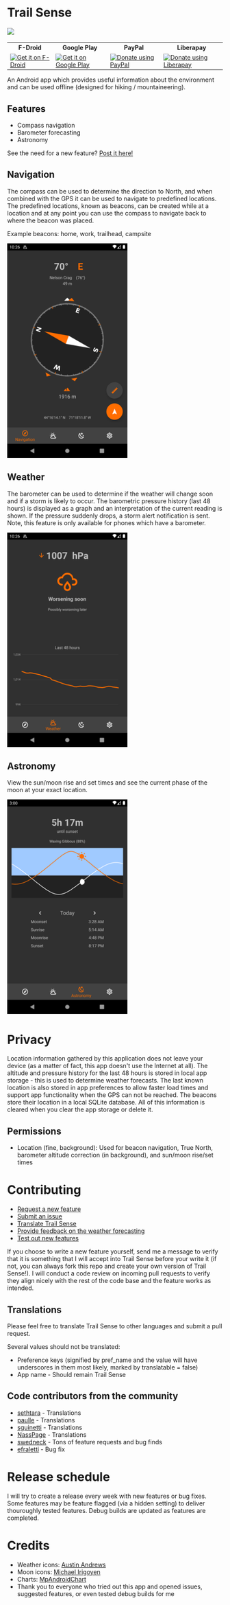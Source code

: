 # Trail Sense

![](https://github.com/kylecorry31/Trail-Sense/workflows/Android%20CI/badge.svg)

<table>
    <tr>
        <th>F-Droid</th>
        <th>Google Play</th>
        <th>PayPal</th>
        <th>Liberapay</th>
    </tr>
    <tr>
        <td>
            <a href="https://f-droid.org/en/packages/com.kylecorry.trail_sense">
                <img alt="Get it on F-Droid" src="https://fdroid.gitlab.io/artwork/badge/get-it-on.png" height="60" align="middle">
            </a>
        </td>
        <td>
            <a href="https://play.google.com/store/apps/details?id=com.kylecorry.trail_sense">
                <img alt="Get it on Google Play" src="https://play.google.com/intl/en_us/badges/static/images/badges/en_badge_web_generic.png" height="60" align="middle">
            </a>
        </td>
        <td id="Donate">
         <a href="https://www.paypal.me/kylecorry">
          <img alt="Donate using PayPal" src="https://raw.githubusercontent.com/stefan-niedermann/paypal-donate-button/master/paypal-donate-button.png" height="60" align="middle"/>
         </a>
        </td>
        <td>
            <a href="https://liberapay.com/kylecorry31/donate">
                <img alt="Donate using Liberapay" src="https://liberapay.com/assets/widgets/donate.svg" height="40" align="middle">
            </a>
        </td>
    </tr>
</table>

 An Android app which provides useful information about the environment and can be used offline (designed for hiking / mountaineering).

## Features
* Compass navigation
* Barometer forecasting
* Astronomy

See the need for a new feature? [Post it here!](https://github.com/kylecorry31/Trail-Sense/issues/59)

## Navigation
The compass can be used to determine the direction to North, and when combined with the GPS it can be used to navigate to predefined locations. The predefined locations, known as beacons, can be created while at a location and at any point you can use the compass to navigate back to where the beacon was placed.

Example beacons: home, work, trailhead, campsite

<img src="fastlane/metadata/android/en-US/images/phoneScreenshots/1.png" alt="Navigation Screenshot" height="500"/>


## Weather
The barometer can be used to determine if the weather will change soon and if a storm is likely to occur. The barometric pressure history (last 48 hours) is displayed as a graph and an interpretation of the current reading is shown. If the pressure suddenly drops, a storm alert notification is sent. Note, this feature is only available for phones which have a barometer.

<img src="fastlane/metadata/android/en-US/images/phoneScreenshots/2.png" alt="Weather Screenshot" height="500"/>

## Astronomy
View the sun/moon rise and set times and see the current phase of the moon at your exact location.

<img src="fastlane/metadata/android/en-US/images/phoneScreenshots/3.png" alt="Astronomy Screenshot" height="500"/>

# Privacy
Location information gathered by this application does not leave your device (as a matter of fact, this app doesn't use the Internet at all). The altitude and pressure history for the last 48 hours is stored in local app storage - this is used to determine weather forecasts. The last known location is also stored in app preferences to allow faster load times and support app functionality when the GPS can not be reached. The beacons store their location in a local SQLite database. All of this information is cleared when you clear the app storage or delete it.

## Permissions
- Location (fine, background): Used for beacon navigation, True North, barometer altitude correction (in background), and sun/moon rise/set times 

# Contributing
- [Request a new feature](https://github.com/kylecorry31/Trail-Sense/issues/59)
- [Submit an issue](https://github.com/kylecorry31/Trail-Sense/issues)
- [Translate Trail Sense](https://github.com/kylecorry31/Trail-Sense/issues/72)
- [Provide feedback on the weather forecasting](https://github.com/kylecorry31/Trail-Sense/issues/71)
- [Test out new features](https://github.com/kylecorry31/Trail-Sense/issues/74)

If you choose to write a new feature yourself, send me a message to verify that it is something that I will accept into Trail Sense before your write it (if not, you can always fork this repo and create your own version of Trail Sense!). I will conduct a code review on incoming pull requests to verify they align nicely with the rest of the code base and the feature works as intended.

## Translations
Please feel free to translate Trail Sense to other languages and submit a pull request.

Several values should not be translated:
- Preference keys (signified by pref_name and the value will have underscores in them most likely, marked by translatable = false)
- App name - Should remain Trail Sense

## Code contributors from the community
- [sethtara](https://github.com/sethtara) - Translations
- [paulle](https://github.com/paulle) - Translations
- [sguinetti](https://github.com/sguinetti) - Translations
- [NassPage](https://github.com/NassPage) - Translations
- [swedneck](https://github.com/swedneck) - Tons of feature requests and bug finds
- [efraletti](https://github.com/efraletti) - Bug fix

# Release schedule
I will try to create a release every week with new features or bug fixes. Some features may be feature flagged (via a hidden setting) to deliver thouroughly tested features. Debug builds are updated as features are completed. 

# Credits
- Weather icons: [Austin Andrews](https://materialdesignicons.com/contributor/Austin-Andrews)
- Moon icons: [Michael Irigoyen](https://materialdesignicons.com/contributor/Michael-Irigoyen)
- Charts: [MpAndroidChart](https://github.com/PhilJay/MPAndroidChart)
- Thank you to everyone who tried out this app and opened issues, suggested features, or even tested debug builds for me

